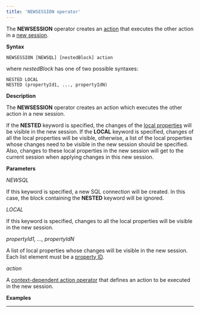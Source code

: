 ```yaml
---
title: 'NEWSESSION operator'
---
```


The **NEWSESSION** operator creates an [action](Actions.md) that executes the other action in a [new session](New_session_NEWSESSION_NESTEDSESSION_.md).

**Syntax**

    NEWSESSION [NEWSQL] [nestedBlock] action 

where *nestedBlock* has one of two possible syntaxes:

    NESTED LOCAL
    NESTED (propertyId1, ..., propertyIdN)

**Description**

The **NEWSESSION** operator creates an action which executes the other action in a new session.

If the **NESTED** keyword is specified, the changes of the [local properties](688168.html#Dataproperties(DATA)-local) will be visible in the new session. If the **LOCAL** keyword is specified, changes of all the local properties will be visible, otherwise, a list of the local properties whose changes need to be visible in the new session should be specified. Also, changes to these local properties in the new session will get to the current session when applying changes in this new session.

**Parameters**

*NEWSQL*

If this keyword is specified, a new SQL connection will be created. In this case, the block containing the **NESTED** keyword will be ignored.

*LOCAL*

If this keyword is specified, changes to all the local properties will be visible in the new session.

*propertyId1, ..., propertyIdN*

A list of local properties whose changes will be visible in the new session. Each list element must be a [property ID](IDs_1573053.html#IDs-propertyid).

*action* 

A [context-dependent action operator](Action-operator_36307157.html#Actionoperator-contextdependent) that defines an action to be executed in the new session.

**Examples**

****************************************************


  
